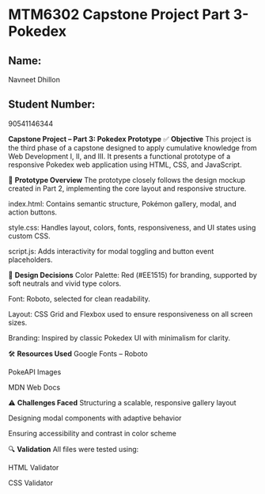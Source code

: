 # MTM6302 Capstone Project Part 3- Pokedex

## Name:
Navneet Dhillon

## Student Number:
90541146344

**Capstone Project – Part 3: Pokedex Prototype**
✅ **Objective**
This project is the third phase of a capstone designed to apply cumulative knowledge from Web Development I, II, and III. It presents a functional prototype of a responsive Pokedex web application using HTML, CSS, and JavaScript.

📐 **Prototype Overview**
The prototype closely follows the design mockup created in Part 2, implementing the core layout and responsive structure.

index.html: Contains semantic structure, Pokémon gallery, modal, and action buttons.

style.css: Handles layout, colors, fonts, responsiveness, and UI states using custom CSS.

script.js: Adds interactivity for modal toggling and button event placeholders.

🎨 **Design Decisions**
Color Palette: Red (#EE1515) for branding, supported by soft neutrals and vivid type colors.

Font: Roboto, selected for clean readability.

Layout: CSS Grid and Flexbox used to ensure responsiveness on all screen sizes.

Branding: Inspired by classic Pokedex UI with minimalism for clarity.

🛠 **Resources Used**
Google Fonts – Roboto

PokeAPI Images

MDN Web Docs

⚠️ **Challenges Faced**
Structuring a scalable, responsive gallery layout

Designing modal components with adaptive behavior

Ensuring accessibility and contrast in color scheme

🔍 **Validation**
All files were tested using:

HTML Validator

CSS Validator







